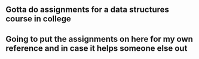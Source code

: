 ## Gotta do assignments for a data structures course in college
## Going to put the assignments on here for my own reference and in case it helps someone else out
